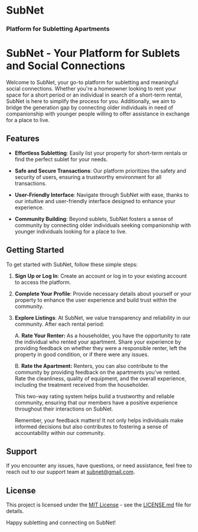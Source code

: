 # SubNet

### Platform for Subletting Apartments

# SubNet - Your Platform for Sublets and Social Connections

Welcome to SubNet, your go-to platform for subletting and meaningful social connections. Whether you're a homeowner looking to rent your space for a short period or an individual in search of a short-term rental, SubNet is here to simplify the process for you. Additionally, we aim to bridge the generation gap by connecting older individuals in need of companionship with younger people willing to offer assistance in exchange for a place to live.

## Features

- **Effortless Subletting**: Easily list your property for short-term rentals or find the perfect sublet for your needs.

- **Safe and Secure Transactions**: Our platform prioritizes the safety and security of users, ensuring a trustworthy environment for all transactions.

- **User-Friendly Interface**: Navigate through SubNet with ease, thanks to our intuitive and user-friendly interface designed to enhance your experience.

- **Community Building**: Beyond sublets, SubNet fosters a sense of community by connecting older individuals seeking companionship with younger individuals looking for a place to live.

## Getting Started

To get started with SubNet, follow these simple steps:

1. **Sign Up or Log In**: Create an account or log in to your existing account to access the platform.

2. **Complete Your Profile**: Provide necessary details about yourself or your property to enhance the user experience and build trust within the community.

3. **Explore Listings**: At SubNet, we value transparency and reliability in our community. After each rental period:

   A. **Rate Your Renter:**
   As a householder, you have the opportunity to rate the individual who rented your apartment. Share your experience by providing feedback on whether they were a responsible renter, left the property in good condition, or if there were any issues.

   B. **Rate the Apartment:**
   Renters, you can also contribute to the community by providing feedback on the apartments you've rented. Rate the cleanliness, quality of equipment, and the overall experience, including the treatment received from the householder.

   This two-way rating system helps build a trustworthy and reliable community, ensuring that our members have a positive experience throughout their interactions on SubNet.

   Remember, your feedback matters! It not only helps individuals make informed decisions but also contributes to fostering a sense of accountability within our community.

## Support

If you encounter any issues, have questions, or need assistance, feel free to reach out to our support team at subnet@gmail.com.

## License

This project is licensed under the [MIT License](LICENSE.md) - see the [LICENSE.md](LICENSE.md) file for details.

Happy subletting and connecting on SubNet!


